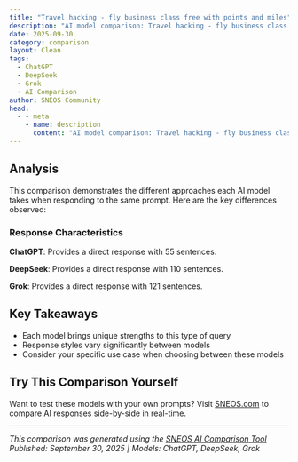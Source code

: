 ```yaml
---
title: "Travel hacking - fly business class free with points and miles"
description: "AI model comparison: Travel hacking - fly business class free with points and miles..."
date: 2025-09-30
category: comparison
layout: Clean
tags:
  - ChatGPT
  - DeepSeek
  - Grok
  - AI Comparison
author: SNEOS Community
head:
  - - meta
    - name: description
      content: "AI model comparison: Travel hacking - fly business class free with points and miles..."
---
```


<ChatComparison
  title="Travel hacking - fly business class free with points and miles"
  prompt="Travel hacking - fly business class free with points and miles"
  :responses='{"ChatGPT": "Travel hacking to fly business class for free (or nearly free) using points and miles is a popular strategy among frequent travelers and enthusiasts. Here\u2019s a comprehensive guide to help you get started:\n\n### 1. Understand the Basics of Points and Miles\n- **Frequent Flyer Miles:** Earned from flying with airlines or partners.\n- **Credit Card Points:** Earned from travel credit cards; often transferable to airline partners.\n- **Hotel Points:** Sometimes transferable to airlines.\n- **Award Flights:** Flights booked using your points/miles.\n\n### 2. Choose the Right Credit Cards\n- Look for cards with a **strong sign-up bonus**.\n- Cards that offer **transferable points** to multiple airline partners (e.g., Chase Sapphire Preferred, Amex Membership Rewards, Citi ThankYou Points).\n- Airline-branded cards that help accumulate miles directly (e.g., Delta SkyMiles Card, United MileagePlus Card).\n\n### 3. Earn Points Efficiently\n- Use your cards for **everyday purchases**.\n- Take advantage of **category bonuses** (e.g., extra points on travel, dining).\n- Sign up for **promotions and campaigns** that offer bonus points.\n- Consider **shopping portals** to earn extra miles when shopping online.\n\n### 4. Transfer Points to Airline Partners\n- Transfer flexible points (Chase, Amex, Citi) to airline partners who offer good business class redemption options.\n- Popular programs for business class redemptions include:\n - **Singapore Airlines KrisFlyer**\n - **ANA Mileage Club**\n - **Avianca LifeMiles**\n - **British Airways Avios**\n - **Air Canada Aeroplan**\n - **Emirates Skywards**\n \n### 5. Book Award Flights Strategically\n- Book well **in advance** or sometimes **last minute** for saver award availability.\n- Be flexible with travel dates and nearby airports.\n- Use airline alliances to combine segments and reduce miles needed.\n- Monitor award availability regularly.\n \n### 6. Learn About Sweet Spots\n- Each airline awards program has sweet spots, where fewer miles are needed for business class.\n- For example:\n - ANA miles for US to Japan business class.\n - Avianca LifeMiles for Star Alliance business class.\n - British Airways Avios for short-haul business class in Europe.\n \n### 7. Use Tools and Resources\n- Award search engines like **ExpertFlyer**, **AwardNexus**, or airline websites.\n- Travel hacking blogs and forums such as **The Points Guy**, **One Mile at a Time**, and **FlyerTalk**.\n- Keep track of your mile balances and expiration dates.\n\n### 8. Avoid/Minimize Fees and Surcharges\n- Some airlines add high fuel surcharges; look for programs with low/no surcharges.\n- For example, Avianca LifeMiles and Air Canada Aeroplan have low surcharges.\n\n### 9. Upgrade Instead of Full Award Booking\n- Sometimes using miles to upgrade from economy to business is a good value.\n \n### 10. Understand Cancellation and Change Policies\n- Be aware of award ticket policies and fees.\n\n---\n\n### Example Strategy to Fly Business Class for Free:\n\n1. Open a Chase Sapphire Preferred card.\n2. Earn the sign-up bonus (~60,000 points).\n3. Transfer points to ANA Mileage Club.\n4. Book a business class flight from the US to Japan using ANA miles.\n5. Enjoy your business class award flight for significantly fewer miles than buying the ticket outright.\n\n---\n\nIf you want, I can help you find the best cards and current deals based on your home country or preferred airlines!", "DeepSeek": "Of course. Welcome to the exciting world of travel hacking! The idea of flying in business class for a fraction of the retail price (or even free) is not a myth\u2014it\u0027s a very achievable reality.\n\nThis guide will break down the process from beginner to advanced.\n\n### The Core Concept: It\u0027s a Game, Not a Scam\n\nTravel hacking is the practice of strategically earning and spending credit card points and frequent flyer miles to book premium airline tickets. You\u0027re not \u0022scamming\u0022 the system; you\u0027re playing by its rules to maximize value.\n\n**The Golden Rule: Always pay your credit card balance in full, every month. Interest fees will negate any value you get from points.**\n\n---\n\n### The 5-Step Blueprint to a Business Class Seat\n\n#### Step 1: Have a Goal in Mind\n\u0022Flying business class for free\u0022 is too vague. You need a specific target.\n* **Destination:** Where do you want to go? (e.g., Tokyo, Paris, Bali)\n* **Travelers:** How many people? (This affects how many points you need)\n* **Timeline:** When do you want to go? (It takes time to earn points)\n\nThis goal determines *which* points you should collect.\n\n#### Step 2: Choose Your Loyalty Program \u0026 Get a Travel Credit Card\nThis is the most important step. Instead of collecting random points, you focus on a specific program. The easiest way to get a massive influx of points is through a credit card welcome bonus.\n\n**Top Program Alliances \u0026 Cards (U.S. Focused):**\n\n* **Star Alliance** (United, Lufthansa, ANA, Singapore Airlines, etc.)\n * **Best Card:** **Chase Sapphire Preferred\u00AE** or **Chase Sapphire Reserve\u00AE**. You transfer Chase Ultimate Rewards points directly to United, Air Canada Aeroplan, or Singapore KrisFlyer.\n * **Why it\u0027s great:** United has good availability, and Aeroplan/KrisFlyer are powerful for booking partners like ANA.\n\n* **SkyTeam** (Delta, Air France/KLM, Virgin Atlantic)\n * **Best Card:** **American Express\u00AE Gold Card** or **The Platinum Card\u00AE from American Express**. You transfer AmEx Membership Rewards points to Delta, Air France/KLM Flying Blue, or Virgin Atlantic.\n * **Why it\u0027s great:** Flying Blue (Air France/KLM) frequently has transfer bonuses and good deals on business class awards.\n\n* **oneworld** (American Airlines, British Airways, Qatar Airways, Japan Airlines)\n * **Best Card:** **Capital One Venture X Rewards Credit Card** or **Citi Premier\u00AE Card**. You can transfer Capital One or Citi points to British Airways Avios, which can be used to book American, Qatar, and Japan Airlines.\n * **Why it\u0027s great:** Qatar Qsuites and Japan Airlines business class are considered among the best in the world.\n\n**Action:** Research the best card for your goal and apply for it. Meet the minimum spending requirement to get the welcome bonus (e.g., spend $4,000 in 3 months to get 80,000 points).\n\n#### Step 3: Earn Points Aggressively\nThe welcome bonus is your biggest haul, but you need to keep earning.\n\n* **Put All Spend on Your Card:** Use your card for all everyday purchases (groceries, gas, bills) and pay it off immediately.\n* **Leverage Bonus Categories:** Your card likely offers bonus points on specific categories like dining, travel, or supermarkets. Use it accordingly.\n* **Refer Friends:** Many cards offer lucrative referral bonuses.\n* **Consider a \u00222-Player Mode\u0022:** If you have a partner, you can both apply for the same card to double your points.\n\n#### Step 4: Find Award Space (The \u0022Hack\u0022 Part)\nThis is where the real work happens. Airlines only release a limited number of \u0022saver\u0022 award seats for points. You have to find them.\n\n**How to Search:**\n1. **Use Airline Websites:** Search directly on an airline\u0027s website for \u0022Book with Miles\u0022 or \u0022Award Flight.\u0022\n2. **Use Alliance Search Tools:**\n * **United.com:** Excellent for searching *all* Star Alliance partners.\n * **Qantas.com:** Surprisingly powerful for searching oneworld partners.\n * **AirFrance.us:** Great for searching SkyTeam partners.\n3. **Use Expert Tools (Worth the Money):**\n * **Point.me** or **ExpertFlyer (paid):** These services do the hard work for you, scanning multiple airlines at once to find availability. Indispensable for complex bookings.\n * **SeatSpy (for European flights):** Great for finding short-haul business class deals.\n\n**Pro Tip:** Be flexible with your dates and airports. Flying on a Tuesday vs. a Saturday can mean the difference between finding 2 seats or finding none.\n\n#### Step 5: Book Your Flight!\nOnce you\u0027ve found space, it\u0027s time to book.\n\n* **Transfer Points:** If you\u0027re using a card like Chase Sapphire or AmEx Gold, you\u0027ll need to transfer your points to the airline\u0027s loyalty program. Transfers are usually instant.\n* **Call if Necessary:** Sometimes, especially for partner awards, you may need to call the airline to book. Be patient and have the flight details ready.\n\n---\n\n### Real-World Example: New York to Tokyo in ANA Business Class\n\nThis is a classic \u0022hack\u0022 because ANA\u0027s \u0022The Room\u0022 business class is incredible.\n\n1. **Goal:** Fly from NYC (JFK) to Tokyo (HND) in ANA Business Class.\n2. **Program:** ANA is part of Star Alliance. You can book via ANA directly, but it\u0027s often easier to use a partner.\n3. **Best Partner:** **Air Canada Aeroplan**.\n * Why? They have reasonable fuel surcharges and good availability.\n * Cost: ~87,000 Aeroplan points \u002B ~$150 in fees one-way.\n4. **Points Strategy:** Get the **Chase Sapphire Preferred\u00AE** card. Meet the welcome bonus of 80,000 points.\n5. **Earn More:** You\u0027ll need about 174,000 points for a round-trip. Get another card or spend to earn the rest.\n6. **Search:** Use United.com to search for \u0022United Polaris\u0022 business class saver awards on the NYC-Tokyo route. If United has space, ANA almost always does for partners. Find your dates.\n7. **Book:** Transfer your Chase points instantly to your Air Canada Aeroplan account. Book the flight on the Air Canada website for 87,000 points and ~$150.\n\n**Value:** A cash ticket for this flight can cost **$8,000\u002B.**\n**Your Cost:** 174,000 Chase points (from ~$2,000 in spend for bonuses) \u002B ~$300 in fees.\n**You just flew one of the best business classes in the world for pennies on the dollar.**\n\n---\n\n### Crucial Tips \u0026 Pitfalls to Avoid\n\n* **Start Now:** It takes 3-12 months to earn enough points for a big trip. Don\u0027t wait until you want to travel.\n* **Never Close Your Oldest Card:** This can hurt your credit score. Just downgrade it to a no-fee version if you don\u0027t want it.\n* **Beware of Fuel Surcharges:** Some programs (like British Airways Avios on BA metal) have massive fees that can cost $1,000\u002B. Research before you transfer points.\n* **Points Devalue:** Miles are a currency that loses value over time. Don\u0027t hoard them for decades. Earn and burn.\n* **Stay Organized:** Use a simple spreadsheet to track your cards, annual fees, and minimum spending deadlines.\n\n### Is It Worth It?\n\nAbsolutely. The experience of flying business class\u2014lie-flat beds, premium food, lounge access, and arriving refreshed\u2014transforms long-haul travel from an ordeal into a pleasure. By being strategic, you can make it a regular part of your travel life without breaking the bank.\n\nStart with one card, meet the bonus, and you\u0027ll be on your way. Happy hacking", "Grok": "Travel hacking, specifically using points and miles to fly business class for free (or at a steep discount), is a fantastic way to elevate your travel experience without breaking the bank. It involves strategically earning and redeeming credit card rewards, airline miles, and hotel points to cover the cost of premium flights. Below, I\u0027ll break down the process step-by-step, with actionable tips to help you get started or optimize your strategy.\n\n---\n\n### **1. Understand the Basics of Points and Miles**\n- **What are points and miles?** These are rewards earned through credit cards, airline loyalty programs, hotel programs, or other partnerships. Points are typically tied to credit card programs (e.g., Chase Ultimate Rewards, Amex Membership Rewards), while miles are tied to specific airline programs (e.g., Delta SkyMiles, United MileagePlus).\n- **Why business class?** Business class tickets are often 2-5x more expensive than economy, but with points and miles, the \u0022cost\u0022 in rewards can be much lower relative to cash prices, making it a great value. Plus, you get perks like lie-flat seats, lounge access, priority boarding, and better meals.\n\n---\n\n### **2. Choose the Right Credit Cards**\nCredit cards are the fastest way to earn a large number of points and miles. Focus on cards with generous sign-up bonuses and categories that align with your spending habits.\n\n#### **Best Cards for Beginners**\n- **Chase Sapphire Preferred** (or Reserve): Earns Chase Ultimate Rewards points, transferable to airline and hotel partners like United, Southwest, and Hyatt. The Preferred has a lower annual fee ($95) with a sign-up bonus often around 60,000-80,000 points after spending $4,000 in 3 months.\n- **American Express Gold Card**: Great for everyday spending (4x points on dining and groceries), with a bonus of 60,000-90,000 Membership Rewards points after meeting the spending requirement. Points transfer to airlines like Delta, Air France, and British Airways.\n- **Capital One Venture X**: Offers 2x miles on all purchases and 75,000-100,000 bonus miles after spending $4,000 in 3 months. Miles can be transferred to partners or redeemed at 1 cent per mile toward travel. Annual fee ($395) is offset by a $300 travel credit and lounge access.\n- **Airline-Specific Cards**: Cards like the Delta SkyMiles Gold or United Explorer Card are good if you\u0027re loyal to one airline. They often come with perks like free checked bags and priority boarding, plus sign-up bonuses (e.g., 50,000-70,000 miles).\n\n#### **Tips for Choosing Cards**\n- Look for sign-up bonuses worth at least 50,000 points/miles\u2014many are equivalent to $500-$1,000\u002B in travel value.\n- Avoid cards with high annual fees unless the benefits (e.g., travel credits, lounge access) outweigh the cost.\n- Don\u2019t apply for too many cards at once\u2014space out applications every 3-6 months to protect your credit score. Many follow the Chase \u00225/24 Rule\u0022 (you\u2019re denied if you\u2019ve opened 5\u002B cards in the last 24 months).\n\n---\n\n### **3. Maximize Earning Points and Miles**\n- **Meet Sign-Up Bonuses**: These are the biggest source of points initially. Track your spending to hit the minimum requirement within the deadline (usually 3 months).\n- **Use Cards for Everyday Spending**: Put all expenses (groceries, dining, bills) on cards with the highest earning rates for those categories. Pay off the balance in full each month to avoid interest.\n- **Leverage Bonus Categories**: Some cards offer 2x-5x points on specific spending (e.g., Amex Gold gives 4x on dining; Chase Freedom Unlimited offers rotating 5x categories quarterly).\n- **Refer Friends**: Many cards offer referral bonuses (e.g., 10,000-20,000 points per successful referral).\n- **Shop Through Portals**: Use airline or credit card shopping portals (e.g., Chase Shopping, United MileagePlus Shopping) to earn bonus points on online purchases.\n- **Fly and Stay Strategically**: Book flights and hotels with partners of your loyalty programs to earn extra miles/points, especially during promotions.\n\n---\n\n### **4. Pick an Airline or Alliance for Business Class Redemptions**\nAirlines are often part of alliances (e.g., Star Alliance, Oneworld, SkyTeam), allowing you to redeem miles from one airline for flights on partner carriers. This flexibility is key to finding award availability for business class.\n\n- **Star Alliance**: Includes United, Lufthansa, Air Canada. United MileagePlus is beginner-friendly for redemptions, often requiring 70,000-90,000 miles for a one-way transatlantic business class flight.\n- **Oneworld**: Includes American Airlines, British Airways, Qatar Airways. American AAdvantage miles can get you great deals on partners like Qatar\u2019s Qsuites (e.g., 70,000 miles one-way to the Middle East).\n- **SkyTeam**: Includes Delta, Air France/KLM. Delta SkyMiles often require more points (sometimes 100,000\u002B one-way for business), but their dynamic pricing can yield deals during promotions.\n- **Non-Alliance Options**: Airlines like Emirates and Etihad have their own programs and partnerships. Emirates Skywards miles are harder to earn but can unlock incredible first/business class experiences (e.g., 85,000 miles one-way to Europe in business).\n\n#### **Pro Tip: Transferable Points**\nCredit card points like Chase Ultimate Rewards, Amex Membership Rewards, and Capital One Miles can be transferred to multiple airline partners, giving you flexibility to book with the program offering the best redemption rates or availability.\n\n---\n\n### **5. Learn How to Find Business Class Award Availability**\nAward seats in business class are limited, so flexibility with dates and destinations is crucial.\n\n- **Use Airline Websites**: Search directly on the airline\u2019s site (e.g., United.com for Star Alliance, AA.com for Oneworld) for award availability. Look for \u201Csaver\u201D awards, which cost fewer miles.\n- **Flexible Dates**: Use calendar views to find cheaper redemption dates\u2014midweek flights (Tuesdays/Wednesdays) often have better availability.\n- **Book Early**: Business class seats are often released 11-12 months in advance. Booking as soon as the schedule opens can secure prime seats.\n- **Check Partners**: If United has no availability, check other Star Alliance carriers like Lufthansa or ANA for the same route using United miles.\n- **Tools for Searching**: Websites like ExpertFlyer, AwardHacker, or SeatSpy can help identify award space and sweet spots (routes with low mileage requirements).\n\n#### **Sweet Spots for Business Class**\n- **United MileagePlus**: 70,000 miles one-way to Europe in business (saver award).\n- **ANA Mileage Club**: 88,000 miles round-trip to Europe or North America in business on Star Alliance partners (must book round-trip).\n- **American AAdvantage**: 57,500 miles one-way to Europe in business on off-peak dates.\n- **Air France/KLM Flying Blue**: 50,000-70,000 miles one-way to Europe with promo awards (check monthly promotions).\n\n---\n\n### **6. Optimize Redemption Value**\n- **Avoid High Fees**: Some programs (e.g., British Airways) charge hefty fuel surcharges ($200-$500\u002B per ticket). Stick to programs like United or American, which have minimal fees on many routes.\n- **Dynamic Pricing Awareness**: Some airlines (e.g., Delta, United) use dynamic award charts, so prices fluctuate. Monitor for low-point windows.\n- **Stopovers and Open Jaws**: Programs like ANA and United allow stopovers (extended layovers) or open-jaw tickets (fly into one city, out of another) on a single award, maximizing value.\n\n---\n\n### **7. Avoid Common Pitfalls**\n- **Don\u2019t Hoard Points**: Points can devalue over time as airlines adjust award charts. Use them within 1-2 years of earning.\n- **Don\u2019t Overspend**: Only spend what you can pay off to avoid debt. Travel hacking isn\u2019t worth interest fees.\n- **Check Taxes and Fees**: Even \u201Cfree\u201D flights come with taxes/fees (usually $5-$50 for domestic, $50-$200\u002B internationally). Budget for these.\n- **Don\u2019t Ignore Annual Fees**: Cancel or downgrade cards if the fee no longer justifies the benefits.\n\n---\n\n### **8. Advanced Strategies**\n- **Positioning Flights**: If award space isn\u2019t available from your home airport, book a cheap cash ticket to a hub city (e.g., NYC, LA) and redeem miles from there.\n- **Manufactured Spending**: Advanced hackers use methods like buying gift cards or using payment services to meet spending thresholds (be cautious and research risks/rules).\n- **Error Fares**: Occasionally, airlines publish mistake fares. Follow deal sites like The Flight Deal or Secret Flying to snag cheap business class tickets.\n- **Companion Passes**: Programs like Southwest Companion Pass (earn after 135,000 points in a year) let a companion fly free (economy, but can be upgraded with points).\n\n---\n\n### **Sample Plan: Fly Business Class to Europe for Free**\n1. **Get a Card**: Apply for Chase Sapphire Preferred. Earn 60,000 points after spending $4,000 in 3 months.\n2. **Earn More Points**: Use the card for daily spending (1x-3x points per dollar) over 6-12 months, accumulating another 20,000 points.\n3. **Transfer Points**: Move 70,000 points to United MileagePlus (1:1 ratio).\n4. **Book Flight**: Search United.com for a one-way saver award to Europe in business class (70,000 miles \u002B ~$50 in taxes/fees).\n5. **Repeat for Return**: Use"}' 
  published-date="22:46"
/>

## Analysis

This comparison demonstrates the different approaches each AI model takes when responding to the same prompt. Here are the key differences observed:

### Response Characteristics

**ChatGPT**: Provides a direct response with 55 sentences. 

**DeepSeek**: Provides a direct response with 110 sentences. 

**Grok**: Provides a direct response with 121 sentences. 

## Key Takeaways

- Each model brings unique strengths to this type of query
- Response styles vary significantly between models
- Consider your specific use case when choosing between these models

## Try This Comparison Yourself

Want to test these models with your own prompts? Visit [SNEOS.com](https://sneos.com) to compare AI responses side-by-side in real-time.

---

*This comparison was generated using the [SNEOS AI Comparison Tool](https://sneos.com)*
*Published: September 30, 2025 | Models: ChatGPT, DeepSeek, Grok*

